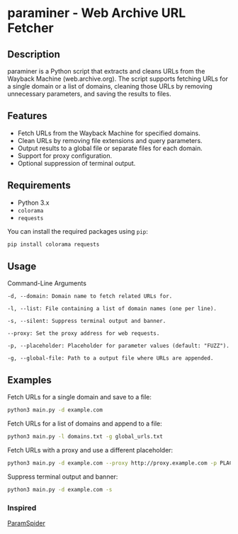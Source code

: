 # paraminer - Web Archive URL Fetcher

## Description

paraminer is a Python script that extracts and cleans URLs from the Wayback Machine (web.archive.org). The script supports fetching URLs for a single domain or a list of domains, cleaning those URLs by removing unnecessary parameters, and saving the results to files.

## Features

- Fetch URLs from the Wayback Machine for specified domains.
- Clean URLs by removing file extensions and query parameters.
- Output results to a global file or separate files for each domain.
- Support for proxy configuration.
- Optional suppression of terminal output.

## Requirements

- Python 3.x
- `colorama`
- `requests`

You can install the required packages using `pip`:

```bash
pip install colorama requests
```

## Usage
Command-Line Arguments

`-d, --domain: Domain name to fetch related URLs for.`

`-l, --list: File containing a list of domain names (one per line).`

`-s, --silent: Suppress terminal output and banner.`

`--proxy: Set the proxy address for web requests.`

`-p, --placeholder: Placeholder for parameter values (default: "FUZZ").`

`-g, --global-file: Path to a output file where URLs are appended.`

## Examples
Fetch URLs for a single domain and save to a file:
```bash
python3 main.py -d example.com
```
Fetch URLs for a list of domains and append to a file:
```bash
python3 main.py -l domains.txt -g global_urls.txt
```
Fetch URLs with a proxy and use a different placeholder:
```bash
python3 main.py -d example.com --proxy http://proxy.example.com -p PLACEHOLDER
```
Suppress terminal output and banner:
```bash
python3 main.py -d example.com -s
```

### Inspired

[ParamSpider](https://github.com/devanshbatham/ParamSpider)

